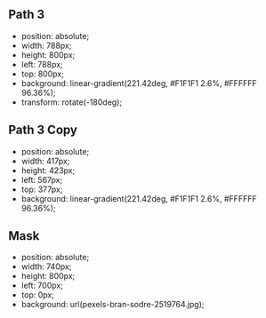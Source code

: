 ## Path 3
- position: absolute;
- width: 788px;
- height: 800px;
- left: 788px;
- top: 800px;
- background: linear-gradient(221.42deg, #F1F1F1 2.6%, #FFFFFF 96.36%);
- transform: rotate(-180deg);

## Path 3 Copy
- position: absolute;
- width: 417px;
- height: 423px;
- left: 567px;
- top: 377px;
- background: linear-gradient(221.42deg, #F1F1F1 2.6%, #FFFFFF 96.36%);

## Mask
- position: absolute;
- width: 740px;
- height: 800px;
- left: 700px;
- top: 0px;
- background: url(pexels-bran-sodre-2519764.jpg);
